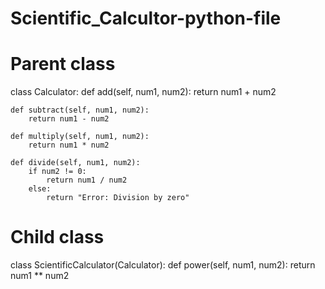 # Scientific_Calcultor-python-file
# Parent class
class Calculator:
    def add(self, num1, num2):
        return num1 + num2

    def subtract(self, num1, num2):
        return num1 - num2

    def multiply(self, num1, num2):
        return num1 * num2

    def divide(self, num1, num2):
        if num2 != 0:
            return num1 / num2
        else:
            return "Error: Division by zero"

# Child class
class ScientificCalculator(Calculator):
    def power(self, num1, num2):
        return num1 ** num2

